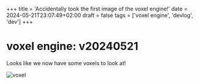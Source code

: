 +++
title = 'Accidentally took the first image of the voxel engine!'
date = 2024-05-21T23:07:49+02:00
draft = false
tags = ['voxel engine', 'devlog', 'dev']
+++

voxel engine: v20240521
===

Looks like we now have some voxels to look at!

![voxel](/images/voxel-thumbnail.png)